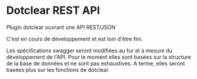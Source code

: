 # Dotclear REST API

Plugin dotclear ouvrant une API REST/JSON

C'est en cours de développement et est loin d'être fini.


Les spécifications swagger seront modifiées au fur et à mesure du développement de l'API. 
Pour le moment elles sont basées sur la structure de la base de données et ne sont pas exhaustives.
A terme, elles seront basées plus sur les fonctions de dotclear.